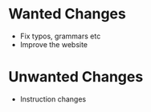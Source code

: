 # Wanted Changes
- Fix typos, grammars etc
- Improve the website


# Unwanted Changes
- Instruction changes

